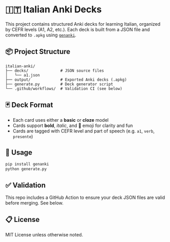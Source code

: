 # 🇮🇹 Italian Anki Decks

This project contains structured Anki decks for learning Italian, organized by CEFR levels (A1, A2, etc.). Each deck is built from a JSON file and converted to `.apkg` using [`genanki`](https://github.com/kerrickstaley/genanki).

## 📦 Project Structure

```
italian-anki/
├── decks/              # JSON source files
│   └── a1.json
├── output/             # Exported Anki decks (.apkg)
├── generate.py         # Deck generator script
└── .github/workflows/  # Validation CI (see below)
```

## 🃏 Deck Format

- Each card uses either a **basic** or **cloze** model
- Cards support **bold**, *italic*, and 🎉 emoji for clarity and fun
- Cards are tagged with CEFR level and part of speech (e.g. `a1`, `verb`, `presente`)

## 🚀 Usage

```bash
pip install genanki
python generate.py
```

## ✅ Validation

This repo includes a GitHub Action to ensure your deck JSON files are valid before merging. See below.

## 📋 License

MIT License unless otherwise noted.
